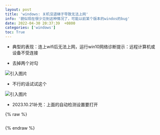 ```yaml
---
layout: post
title: 'windows: 关机没退梯子导致无法上网'
info: '貌似现在很少见到这种情况了，可能以前某个版本的windos的bug'
date: 2022-04-30 20:37:39  +0800
categories: ['windows']
toc: True
---
```


- 典型的表现：连上wifi后无法上网，运行win10网络诊断提示：远程计算机或设备不受连接

- 去掉两个对勾

![引入图片]({{site.url}}/image/windows/2023-10-15-web_error/image_1.png)


- 不行的话试试这个

![引入图片]({{site.url}}/image/windows/2023-10-15-web_error/image_2.png)


- 2023.10.21补充：上面的自动检测设置要打开

{% raw %}
```
```
{% endraw %}


<!--![引入图片]({{site.url}}/image/windows/2023-10-15-web_error/image_1.jpg) -->